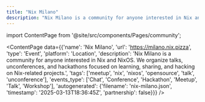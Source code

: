 ```yaml
---
title: "Nix Milano"
description: "Nix Milano is a community for anyone interested in Nix and NixOS. We organize talks, unconferences, and hackathons focused on learning, sharing, and hacking on Nix-related projects."
---
```

import ContentPage from '@site/src/components/Pages/community';

<ContentPage
    data={{'name': 'Nix Milano', 'url': 'https://milano.nix.pizza', 'type': 'Event', 'platform': 'Location', 'description': 'Nix Milano is a community for anyone interested in Nix and NixOS. We organize talks, unconferences, and hackathons focused on learning, sharing, and hacking on Nix-related projects.', 'tags': ['meetup', 'nix', 'nixos', 'opensource', 'talk', 'unconference'], 'events_type': ['Chat', 'Conference', 'Hackathon', 'Meetup', 'Talk', 'Workshop'], 'autogenerated': {'filename': 'nix-milano.json', 'timestamp': '2025-03-13T18:36:45Z', 'partnership': false}}}
/>
